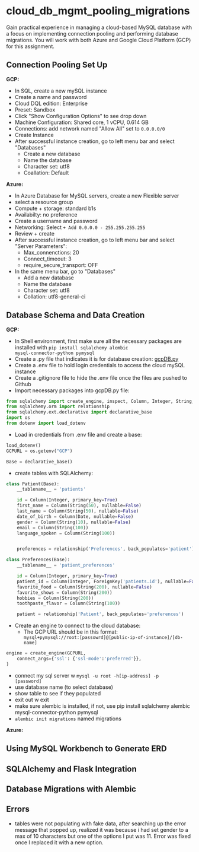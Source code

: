# cloud_db_mgmt_pooling_migrations
Gain practical experience in managing a cloud-based MySQL database with a focus on implementing connection pooling and performing database migrations. You will work with both Azure and Google Cloud Platform (GCP) for this assignment.

## Connection Pooling Set Up 

**GCP:**  
+ In SQL, create a new mySQL instance 
+ Create a name and password
+ Cloud DQL edition: Enterprise 
+ Preset: Sandbox 
+ Click "Show Configuration Options" to see drop down
+ Machine Configuration: Shared core, 1 vCPU, 0.614 GB
+ Connections: add network named "Allow All" set to <code>0.0.0.0/0</code>
+ Create Instance
+ After successful instance creation, go to left menu bar and select "Databases"
    + Create a new database
    + Name the database
    + Character set: utf8
    + Coallation: Default

**Azure:** 
+ In Azure Database for MySQL servers, create a new Flexible server
+ select a resource group
+ Compute + storage: standard b1s
+ Availabilty: no preference 
+ Create a username and password 
+ Networking: Select <code>+ Add 0.0.0.0 - 255.255.255.255</code>
+ Review + create
+ After successful instance creation, go to left menu bar and select "Server Parameters":
    + Max_connenctions: 20
    + Connect_timeout: 3
    + require_secure_transport: OFF 
+ In the same menu bar, go to "Databases"
    + Add a new database
    + Name the database
    + Character set: utf8
    + Collation: utf8-general-ci

## Database Schema and Data Creation 

**GCP:** 
+ In Shell environment, first make sure all the necessary packages are installed with <code>pip install sqlalchemy alembic mysql-connector-python pymysql</code>
+ Create a .py file that indicates it is for database creation: [gcpDB.py](https://github.com/joyc3lin/cloud_db_mgmt_pooling_migrations/blob/main/GCP/gcpDB.py)
+ Create a .env file to hold login credentials to access the cloud mySQL instance
+ Create a .gitignore file to hide the .env file once the files are pushed to Github
+ Import necessary packages into gcpDB.py file: 
```python
from sqlalchemy import create_engine, inspect, Column, Integer, String, Date, ForeignKey
from sqlalchemy.orm import relationship
from sqlalchemy.ext.declarative import declarative_base
import os 
from dotenv import load_dotenv
```
+ Load in credentials from .env file and create a base:
```python
load_dotenv()
GCPURL = os.getenv("GCP")

Base = declarative_base()
```
+ create tables with SQLAlchemy:
```python
class Patient(Base):
    __tablename__ = 'patients'

    id = Column(Integer, primary_key=True)
    first_name = Column(String(50), nullable=False)
    last_name = Column(String(50), nullable=False)
    date_of_birth = Column(Date, nullable=False)
    gender = Column(String(10), nullable=False)
    email = Column(String(100))
    language_spoken = Column(String(100))


    preferences = relationship('Preferences', back_populates='patient')

class Preferences(Base):
    __tablename__ = 'patient_preferences'

    id = Column(Integer, primary_key=True)
    patient_id = Column(Integer, ForeignKey('patients.id'), nullable=False)
    favorite_food = Column(String(200), nullable=False)
    favorite_shows = Column(String(200))
    hobbies = Column(String(200))
    toothpaste_flavor = Column(String(100))    

    patient = relationship('Patient', back_populates='preferences') 
```
+ Create an engine to connect to the cloud database:
    + The GCP URL should be in this format: <code> mysql+pymysql://root:[passowrd]@[public-ip-of-instance]/[db-name]</code>
```python
engine = create_engine(GCPURL,
    connect_args={'ssl': {'ssl-mode':'preferred'}},
)   
```
+ connect my sql server w <code>mysql -u root -h[ip-address] -p [password] </code>
+ use database name (to select database)
+ show table to see if they populated 
+ exit out w exit 
+ make sure alembic is installed, if not, use pip install sqlalchemy alembic mysql-connector-python pymysql
+ <code>alembic init migrations</code> named migrations 

**Azure:** 

## Using MySQL Workbench to Generate ERD

## SQLAlchemy and Flask Integration

## Database Migrations with Alembic

## Errors
+ tables were not populating with fake data, after searching up the error message that popped up, realized it was because i had set gender to a max of 10 characters but one of the options I put was 11. Error was fixed once I replaced it with a new option. 
